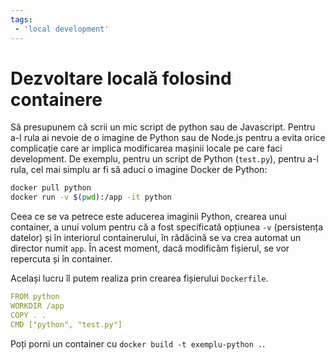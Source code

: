 ```yaml
---
tags:
 - 'local development'
---
```

# Dezvoltare locală folosind containere

Să presupunem că scrii un mic script de python sau de Javascript. Pentru a-l rula ai nevoie de o imagine de Python sau de Node.js pentru a evita orice complicație care ar implica modificarea mașinii locale pe care faci development. De exemplu, pentru un script de Python (`test.py`), pentru a-l rula, cel mai simplu ar fi să aduci o imagine Docker de Python:

```bash
docker pull python
docker run -v $(pwd):/app -it python
```

Ceea ce se va petrece este aducerea imaginii Python, crearea unui container, a unui volum pentru că a fost specificată opțiunea `-v` (persistența datelor) și în interiorul containerului, în rădăcină se va crea automat un director numit `app`.
În acest moment, dacă modificăm fișierul, se vor repercuta și în container.

Același lucru îl putem realiza prin crearea fișierului `Dockerfile`.

```yaml
FROM python
WORKDIR /app
COPY . .
CMD ["python", "test.py"]
```

Poți porni un container cu `docker build -t exemplu-python .`.
